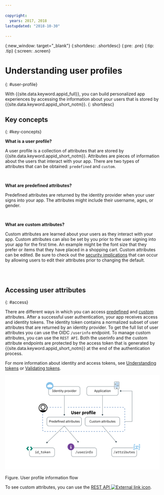 ```yaml
---

copyright:
  years: 2017, 2018
lastupdated: "2018-10-30"

---
```


{:new_window: target="_blank"}
{:shortdesc: .shortdesc}
{:pre: .pre}
{:tip: .tip}
{:screen: .screen}

# Understanding user profiles
{: #user-profile}

With {{site.data.keyword.appid_full}}, you can build personalized app experiences by accessing the information about your users that is stored by {{site.data.keyword.appid_short_notm}}.
{: shortdesc}

## Key concepts
{: #key-concepts}

**What is a user profile?**

A user profile is a collection of attributes that are stored by {{site.data.keyword.appid_short_notm}}. Attributes are pieces of information about the users that interact with your app. There are two types of attributes that can be obtained: `predefined` and `custom`.

</br>

**What are predefined attributes?**

Predefined attributes are returned by the identity provider when your user signs into your app. The attributes might include their username, ages, or gender.

</br>

**What are custom attributes?**

Custom attributes are learned about your users as they interact with your app. Custom attributes can also be set by you prior to the user signing into your app for the first time. An example might be the font size that they prefer or items that they have placed in a shopping cart. Custom attributes can be edited. Be sure to check out the [security implications](custom-attributes.html#security) that can occur by allowing users to edit their attributes prior to changing the default.

</br>
</br>

## Accessing user attributes
{: #access}

There are different ways in which you can access [predefined](predefined.html) and [custom](custom-attributes.html) attributes. After a successful user authentication, your app receives access and identity tokens. The identity token contains a normalized subset of user attributes that are returned by an identity provider. To get the full list of user attributes you can use the OIDC `/userinfo` endpoint. To manage custom attributes, you can use the `REST API`. Both the userinfo and the custom attribute endpoints are protected by the access token that is generated by {{site.data.keyword.appid_short_notm}} at the end of the authentication process.

For more information about identity and access tokens, see [Understanding tokens](/docs/services/appid/authorization.html#tokens) or [Validating tokens](/docs/services/appid/tokens.html).

![{{site.data.keyword.appid_short_notm}} user profile architecture](images/user-profile1.png)

Figure. User profile information flow

To see custom attributes, you can use the <a href="https://appid-profiles.ng.bluemix.net/swagger-ui/index.html#/Attributes" target="_blank">REST API <img src="../../icons/launch-glyph.svg" alt="External link icon"></a>.


</br>
</br>
